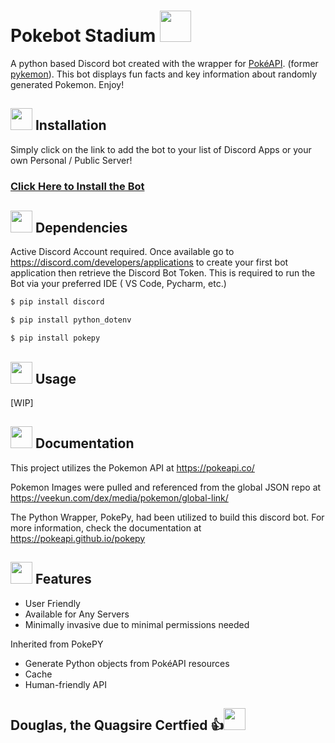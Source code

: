 # Pokebot Stadium <a href="https://pokeapi.co/api/v2/pokemon/wooper"><img src='https://veekun.com/dex/media/pokemon/global-link/194.png' height=50px/></a>

A python based Discord bot created with the wrapper for [PokéAPI](https://pokeapi.co). (former [pykemon](https://github.com/PokeAPI/pokepy/tree/bb72105f4c5402aaa5d4fd2b9c142bf9b678b254)). This bot displays fun facts and key
information about randomly generated Pokemon. Enjoy!

## <img src='https://veekun.com/dex/media/pokemon/icons/194.png' height=35px> Installation
Simply click on the link to add the bot to your list of Discord Apps or your own Personal / Public Server!
### <a href="https://discord.com/oauth2/authorize?client_id=1365402539423694848">Click Here to Install the Bot</a>

## <img src='https://veekun.com/dex/media/pokemon/icons/194.png' height=35px> Dependencies

Active Discord Account required. Once available go to https://discord.com/developers/applications to create your first bot application then retrieve the Discord Bot Token. 
This is required to run the Bot via your preferred IDE ( VS Code, Pycharm, etc.)


```sh
$ pip install discord
```

```sh
$ pip install python_dotenv
```
```sh
$ pip install pokepy
```

## <img src='https://veekun.com/dex/media/pokemon/icons/195.png' height=35px> Usage

[WIP]

## <img src='https://veekun.com/dex/media/pokemon/icons/194.png' height=35px>  Documentation

This project utilizes the Pokemon API at https://pokeapi.co/

Pokemon Images were pulled and referenced from the global JSON repo at https://veekun.com/dex/media/pokemon/global-link/

The Python Wrapper, PokePy, had been utilized to build this discord bot. 
For more information, check the documentation at https://pokeapi.github.io/pokepy

## <img src='https://veekun.com/dex/media/pokemon/icons/195.png' height=35px> Features

* User Friendly
* Available for Any Servers
* Minimally invasive due to minimal permissions needed

Inherited from PokePY
* Generate Python objects from PokéAPI resources
* Cache
* Human-friendly API

## Douglas, the Quagsire Certfied 👍<img src='https://veekun.com/dex/media/pokemon/icons/195.png' height=35px>